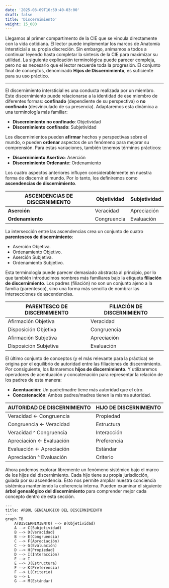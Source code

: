 ```yaml
---
date: '2025-03-09T16:59:40-03:00'
draft: false
title: 'Discernimiento'
weight: 15_000
---
```


Llegamos al primer compartimento de la CIE que se vincula directamente con la vida cotidiana. El lector puede implementar los marcos de Anatomía Intersticial a su propia discreción. Sin embargo, animamos a todos a continuar leyendo hasta completar la síntesis de la CIE para maximizar su utilidad. La siguiente explicación terminológica puede parecer compleja, pero no es necesario que el lector recuerde toda la progresión. El conjunto final de conceptos, denominado **Hijos de Discernimiento**, es suficiente para su uso práctico.

---

El discernimiento intersticial es una conducta realizada por un miembro. Este discernimiento puede relacionarse a la identidad de ese miembro de diferentes formas: **confinado** (dependiente de su perspectiva) o **no confinado** (desvinculado de su presencia). Adaptaremos esta dinámica a una terminología más familiar:

- **Discernimiento no confinado**: Objetividad
- **Discernimiento confinado**: Subjetividad

Los discernimientos pueden **afirmar** hechos y perspectivas sobre el mundo, o pueden **ordenar** aspectos de un fenómeno para mejorar su comprensión. Para estas variaciones, también tenemos términos prácticos:

- **Discernimiento Asertivo**: Aserción
- **Discernimiento Ordenante**: Ordenamiento

Los cuatro aspectos anteriores influyen considerablemente en nuestra forma de discernir el mundo. Por lo tanto, los definiremos como **ascendencias de discernimiento**.

| **ASCENDENCIAS DE DISCERNIMIENTO** | **Objetividad** | **Subjetividad** |
|---|---|---|
| **Aserción** | Veracidad | Apreciación |
| **Ordenamiento** | Congruencia | Evaluación |

La intersección entre las ascendencias crea un conjunto de cuatro **parentescos de discernimiento**:
- Aserción Objetiva.
- Ordenamiento Objetivo.
- Aserción Subjetiva.
- Ordenamiento Subjetivo.

Esta terminología puede parecer demasiado abstracta al principio, por lo que también introducimos nombres más familiares bajo la etiqueta **filiación de discernimiento**. Los padres (filiación) no son un conjunto ajeno a la familia (parentesco), sino una forma más sencilla de nombrar las intersecciones de ascendencias.

| **PARENTESCO DE DISCERNIMIENTO** | **FILIACIÓN DE DISCERNIMIENTO** |
|---|---|
| Afirmación Objetiva | Veracidad |
| Disposición Objetiva | Congruencia |
| Afirmación Subjetiva | Apreciación |
| Disposición Subjetiva | Evaluación |

El último conjunto de conceptos (y el más relevante para la práctica) se origina por el equilibrio de autoridad entre las filiaciones de discernimiento. Por consiguiente, los llamaremos **hijos de discernimiento**. Y utilizaremos operadores de acentuación y concatenación para representar la relación de los padres de esta manera:
- **Acentuación**: Un padre/madre tiene más autoridad que el otro.
- **Concatenación**: Ambos padres/madres tienen la misma autoridad.

| **AUTORIDAD DE DISCERNIMIENTO** | **HIJO DE DISCERNIMIENTO** |
|---|---| 
| Veracidad ← Congruencia | Propiedad |
| Congruencia ← Veracidad | Estructura |
| Veracidad ^ Congruencia | Interacción |
| Apreciación ← Evaluación | Preferencia |
| Evaluación ← Apreciación | Estándar |
| Apreciación ^ Evaluación | Criterio |

Ahora podemos explorar libremente un fenómeno sistémico bajo el marco de los hijos del discernimiento. Cada hijo tiene su propia jurisdicción, guiada por su ascendencia. Esto nos permite ampliar nuestra conciencia sistémica manteniendo la coherencia interna. Pueden examinar el siguiente **árbol genealógico del discernimiento** para comprender mejor cada concepto dentro de esta sección.

```mermaid
---
title: ARBOL GENEALOGICO DEL DISCERNIMIENTO
---
graph TB
    A(DISCERNIMIENTO) --> B(Objetividad)
    A --> C(Subjetividad)
    B --> D(Veracidad)
    B --> E(Congruencia)
    C --> F(Apreciación)
    C --> G(Evaluación)
    D --> H(Propiedad)
    D --> I(Interacción)
    E --> I
    E --> J(Estructura)
    F --> K(Preferencia)
    F --> L(Criterio)
    G --> L
    G --> M(Estándar)
```

